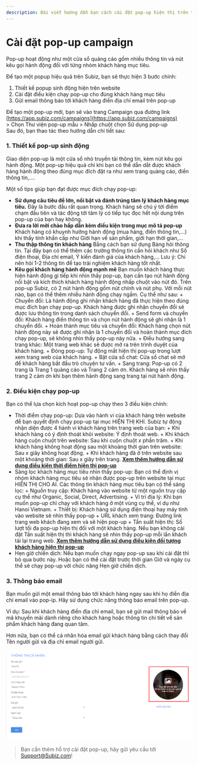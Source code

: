 ```yaml
---
description: Bài viết hướng dẫn bạn cách cài đặt pop-up hiện thị trên trang web của bạn.
---
```


# Cài đặt pop-up campaign

Pop-up hoạt động như một cửa sổ quảng cáo gồm nhiều thông tin và nút kêu gọi hành động đối với từng nhóm khách hàng mục tiêu.

Để tạo một popup hiệu quả trên Subiz, bạn sẽ thực hiện 3 bước chính:

1. Thiết kế popup sinh động hiện trên website
2. Cài đặt điều kiện chạy pop-up cho đúng khách hàng mục tiêu
3. Gửi email thông báo tới khách hàng điền địa chỉ email trên pop-up

Để tạo một pop-up mới, bạn sẽ vào trang Campaign qua đường link [https://app.subiz.com/campaigns](https://app.subiz.com/campaigns)  
&gt; Chọn Thư viện pop-up mẫu &gt; Nhấp chuột chọn Sử dụng pop-up  
Sau đó, bạn thao tác theo hướng dẫn chi tiết sau:

### 1. Thiết kế pop-up sinh động

Giao diện pop-up là một cửa sổ nhỏ truyền tải thông tin, kèm nút kêu gọi hành động. Một pop-up hiệu quả chỉ khi bạn có thể dẫn dắt được khách hàng hành động theo đúng mục đích đặt ra như xem trang quảng cáo, điền thông tin,....

Một số tips giúp bạn đạt được mục đích chạy pop-up:

* **Sử dụng câu tiêu đề lớn, nổi bật và đánh trúng tâm lý khách hàng mục tiêu.** Đây là bước đầu rất quan trọng. Khách hàng sẽ chú ý tới điểm chạm đầu tiên và tác động tới tâm lý có tiếp tục đọc hết nội dung trên pop-up của bạn hay không.
* **Đưa ra lời mời chào hấp dẫn kèm điều kiện trong mục mô tả pop-up** Khách hàng có khuynh hướng hành động \(mua hàng, điền thông tin,...\) khi thấy tính khẩn cấp như Giới hạn về sản phẩm, giới hạn thời gian,...
* **Thu thập thông tin khách hàng**  Bằng cách bạn sử dụng Bảng hỏi thông tin. Tại đây bạn có thể thêm các trường thông tin cần hỏi khách như Số điện thoại, Địa chỉ email, Ý kiến đánh giá của khách hàng,... Lưu ý: Chỉ nên hỏi 1-2 thông tin để tạo trải nghiệm khách hàng tốt nhất.
* **Kêu gọi khách hàng hành động mạnh mẽ** Bạn muốn khách hàng thực hiện hành động gì tiếp khi nhìn thấy pop-up, bạn cần tạo nút hành động nổi bật và kích thích khách hàng hành động nhấp chuột vào nút đó.  Trên pop-up Subiz, có 2 nút hành động gồm nút chính và nút phụ. Với mỗi nút nào, bạn có thể thêm nhiều hành động chạy ngầm. Cụ thể như sau:  + Chuyển đổi: Là hành động ghi nhận khách hàng đã thực hiện theo đúng mục đích bạn chạy pop-up. Khách hàng được ghi nhận chuyển đổi sẽ được lưu thông tin trong danh sách chuyển đổi. + Send form và chuyển đổi: Khách hàng điền thông tin và chọn nút hành động sẽ ghi nhận là 1 chuyển đổi. + Hoàn thành mục tiêu và chuyển đổi: Khách hàng chọn nút hành động này sẽ được ghi nhận là 1 chuyển đổi và hoàn thành mục đích chạy pop-up, sẽ không nhìn thấy pop-up này nữa. + Điều hướng sang trang khác: Một trang web khác sẽ được mở ra trên trình duyệt của khách hàng. + Đóng pop-up: Tự động mất hiện thị pop-up trong lượt xem trang web của khách hàng. + Bật cửa sổ chat: Cửa sổ chat sẽ mở để khách hàng bắt đầu trò chuyện tư vấn. + Sang trang: Pop-up có 2 trang là Trang 1 quảng cáo  và Trang 2 cảm ơn. Khách hàng sẽ nhìn thấy trang 2 cảm ơn khi bạn thêm hành động sang trang tại nút hành động.

### 2. Điều kiện chạy pop-up

Bạn có thể lựa chọn kích hoạt pop-up chạy theo 3 điều kiện chính:

* Thời điểm chạy pop-up: Dựa vào hành vi của khách hàng trên website để bạn quyết định chạy pop-up tại mục HIỆN THỊ KHI. Subiz tự động nhận diện được 4 hành vi khách hàng trên trang web của bạn:  + Khi khách hàng có ý định thoát khỏi website: Ý định thoát web. + Khi khách hàng cuộn chuột trên website: Sau khi cuộn chuột x phần trăm. + Khi khách hàng không hoạt động sau một khoảng thời gian trên website: Sau x giây không hoạt động. + Khi khách hàng đã ở trên website sau một khoảng thời gian: Sau x giây trên trang. [**Xem thêm hướng dẫn sử dụng điều kiện thời điểm hiện thị pop-up** ](https://help.subiz.com/su-dung-subiz-nang-cao/pop-up-chuyen-doi-khach-hang/huong-dan-su-dung-dieu-kien-thoi-diem-chay-pop-up)
* Sàng lọc khách hàng mục tiêu nhìn thấy pop-up: Bạn có thể định vị nhóm khách hàng mục tiêu sẽ nhận được pop-up trên website tại mục HIỂN THỊ CHO AI. Các thông tin khách hàng mục tiêu bạn có thể sàng lọc: + Nguồn truy cập: Khách hàng vào website từ một nguồn truy cập cụ thể như Organic, Social, Direct, Advertising. + Ví trí địa lý: Khi bạn muốn pop-up chỉ chạy với khách hàng ở một vùng cụ thể, ví dụ như Hanoi Vietnam.  + Thiết bị: Khách hàng sử dụng điện thoại hay máy tính vào website sẽ nhìn thấy pop-up + URL khách xem trang: Đường link trang web khách đang xem và sẽ hiện pop-up + Tần suất hiện thị: Số lượt tối đa pop-up hiện thị đối với một khách hàng. Nếu bạn không cài đặt Tần suất hiện thị thì khách hàng sẽ nhìn thấy pop-up mỗi lần khách tải lại trang web. [**Xem thêm hướng dẫn sử dụng điều kiện đối tượng khách hàng hiện thị pop-up**](https://help.subiz.com/su-dung-subiz-nang-cao/pop-up-chuyen-doi-khach-hang/huong-dan-su-dung-dieu-kien-doi-tuong-khach-hang-chay-pop-up) 
* Hẹn giờ chiến dịch: Nếu bạn muốn chạy ngay pop-up sau khi cài đặt thì bỏ qua bước này. Hoặc bạn có thể cài đặt trước thời gian Giờ và ngày cụ thể sẽ chạy pop-up với chức năng Hẹn giờ chiến dịch.

### 3. Thông báo email

Bạn muốn gửi một email thông báo tới khách hàng ngay sau khi họ điền địa chỉ email vào pop-ip. Hãy sử dụng chức năng thông báo email trên pop-up.  
  
Ví dụ: Sau khi khách hàng điền địa chỉ email, bạn sẽ gửi mail thông báo về mã khuyến mãi dành riêng cho khách hàng hoặc thông tin chi tiết về sản phẩm khách hàng đang quan tâm.

Hơn nữa, bạn có thể cá nhân hóa email gửi khách hàng bằng cách thay đổi Tên người gửi và địa chỉ email người gửi.

![Email th&#xF4;ng b&#xE1;o kh&#xE1;ch h&#xE0;ng t&#x1EEB; Pop-up](../../.gitbook/assets/image%20%283%29.png)

> Bạn cần thêm hỗ trợ cài đặt pop-up, hãy gửi yêu cầu tới Support@Subiz.com!









